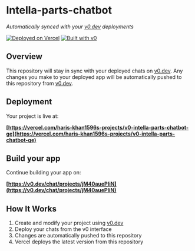 # Intella-parts-chatbot

*Automatically synced with your [v0.dev](https://v0.dev) deployments*

[![Deployed on Vercel](https://img.shields.io/badge/Deployed%20on-Vercel-black?style=for-the-badge&logo=vercel)](https://vercel.com/haris-khan1596s-projects/v0-intella-parts-chatbot-ge)
[![Built with v0](https://img.shields.io/badge/Built%20with-v0.dev-black?style=for-the-badge)](https://v0.dev/chat/projects/jM40auePIiN)

## Overview

This repository will stay in sync with your deployed chats on [v0.dev](https://v0.dev).
Any changes you make to your deployed app will be automatically pushed to this repository from [v0.dev](https://v0.dev).

## Deployment

Your project is live at:

**[https://vercel.com/haris-khan1596s-projects/v0-intella-parts-chatbot-ge](https://vercel.com/haris-khan1596s-projects/v0-intella-parts-chatbot-ge)**

## Build your app

Continue building your app on:

**[https://v0.dev/chat/projects/jM40auePIiN](https://v0.dev/chat/projects/jM40auePIiN)**

## How It Works

1. Create and modify your project using [v0.dev](https://v0.dev)
2. Deploy your chats from the v0 interface
3. Changes are automatically pushed to this repository
4. Vercel deploys the latest version from this repository
